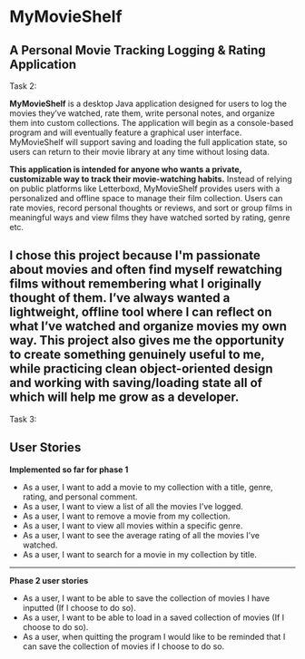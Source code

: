 # MyMovieShelf  
## A Personal Movie Tracking Logging & Rating Application


Task 2: 

**MyMovieShelf** is a desktop Java application designed for users to log the movies they’ve watched, rate them, write personal notes, and organize them into custom collections. The application will begin as a console-based program and will eventually feature a graphical user interface. MyMovieShelf will support saving and loading the full application state, so users can return to their movie library at any time without losing data.

**This application is intended for anyone who wants a private, customizable way to track their movie-watching habits.** Instead of relying on public platforms like Letterboxd, MyMovieShelf provides users with a personalized and offline space to manage their film collection. Users can rate movies, record personal thoughts or reviews, and sort or group films in meaningful ways and view films they have watched sorted by rating, genre etc.

I chose this project because I'm passionate about movies and often find myself rewatching films without remembering what I originally thought of them. I’ve always wanted a lightweight, offline tool where I can reflect on what I’ve watched and organize movies my own way. This project also gives me the opportunity to create something genuinely useful to me, while practicing clean object-oriented design and working with saving/loading state all of which will help me grow as a developer.
---

Task 3: 

## User Stories


**Implemented so far for phase 1** 

- As a user, I want to add a movie to my collection with a title, genre, rating, and personal comment.
- As a user, I want to view a list of all the movies I’ve logged.
- As a user, I want to remove a movie from my collection.
- As a user, I want to view all movies within a specific genre.
- As a user, I want to see the average rating of all the movies I’ve watched.
- As a user, I want to search for a movie in my collection by title.

--------------------------------------------------------------------------------------- 

**Phase 2 user stories** 

- As a user, I want to be able to save the collection of movies I have inputted (If I choose to do so). 
- As a user, I want to be able to load in a saved collection of movies (If I choose to do so). 
- As a user, when quitting the program I would like to be reminded that I can save the collection of movies if I choose to do so. 
